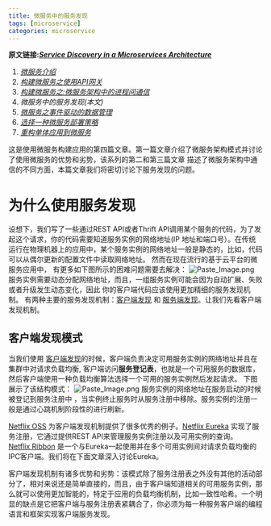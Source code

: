 ```yaml
---
title: 微服务中的服务发现
tags: [microservice]
categories: microservice
---
```


**原文链接:[*Service Discovery in a Microservices Architecture*](https://www.nginx.com/blog/service-discovery-in-a-microservices-architecture/?utm_source=introduction-to-microservices&utm_medium=blog&utm_campaign=Microservices)**

1. *[微服务介绍](http://www.jianshu.com/p/8d2cfa1fa633)*
2. *[构建微服务之使用API网关](http://www.jianshu.com/p/9e90b2a5df7b)*
3. *[构建微服务之:微服务架构中的进程间通信](http://www.jianshu.com/p/9c03081bc0d9)*
4. *微服务中的服务发现(本文)*
5. *[微服务之事件驱动的数据管理](http://www.jianshu.com/p/9a440c5ea1db)*
6. *[选择一种微服务部署策略](http://www.jianshu.com/p/31c2a5a8b764)*
7. *[重构单体应用到微服务](http://www.jianshu.com/p/29f4d788e3bb)*

这是使用微服务构建应用的第四篇文章。第一篇文章介绍了微服务架构模式并讨论了使用微服务的优势和劣势，该系列的第二和第三篇文章 描述了微服务架构中通信的不同方面，本篇文章我们将密切讨论下服务发现的问题。

# 为什么使用服务发现

设想下，我们写了一些通过REST API或者Thrift API调用某个服务的代码，为了发起这个请求，你的代码需要知道服务实例的网络地址(IP 地址和端口号）。在传统运行在物理机器上的应用中，某个服务实例的网络地址一般是静态的，比如，代码可以从偶尔更新的配置文件中读取网络地址。
然而在现在流行的基于云平台的微服务应用中， 有更多如下图所示的困难问题需要去解决：
![Paste_Image.png](http://upload-images.jianshu.io/upload_images/3912920-4742d0f9ff9bdeb9.png?imageMogr2/auto-orient/strip%7CimageView2/2/w/1240)
服务实例需要动态分配网络地址，而且，一组服务实例可能会因为自动扩展、失败或者升级发生动态变化，因此 你的客户端代码应该使用更加精细的服务发现机制。
有两种主要的服务发现机制：[客户端发现](http://microservices.io/patterns/client-side-discovery.html) 和 [服务端发现](http://microservices.io/patterns/server-side-discovery.html)。让我们先看客户端发现机制。

## 客户端发现模式
当我们使用 [客户端发现](http://microservices.io/patterns/client-side-discovery.html)的时候，客户端负责决定可用服务实例的网络地址并且在集群中对请求负载均衡, 客户端访问**服务登记表**，也就是一个可用服务的数据库，然后客户端使用一种负载均衡算法选择一个可用的服务实例然后发起请求。
下图展示了该结构模式：
![Paste_Image.png](http://upload-images.jianshu.io/upload_images/3912920-76cc7f3f5107c3af.png?imageMogr2/auto-orient/strip%7CimageView2/2/w/1240)
服务实例的网络地址在服务启动的时候被登记到服务注册中 ，当实例终止服务时从服务注册中移除。服务实例的注册一般是通过心跳机制阶段性的进行刷新。

[Netflix OSS](https://netflix.github.io/) 为客户端发现机制提供了很多优秀的例子。[Netflix Eureka](https://github.com/Netflix/eureka) 实现了服务注册，它通过提供REST API来管理服务实例注册以及可用实例的查询。[Netflix Ribbon](https://github.com/Netflix/ribbon) 是一个与Eureka一起使用并在多个可用实例间对请求负载均衡的IPC客户端。我们将在下面文章深入讨论Eureka。

客户端发现机制有诸多优势和劣势：该模式除了服务注册表之外没有其他的活动部分了，相对来说还是简单直接的，而且，由于客户端知道相关的可用服务实例，那么就可以使用更加智能的，特定于应用的负载均衡机制，比如一致性哈希。一个明显的缺点是它把客户端与服务注册表紧耦合了，你必须为每一种服务客户端的编程语言和框架实现客户端服务发现。
